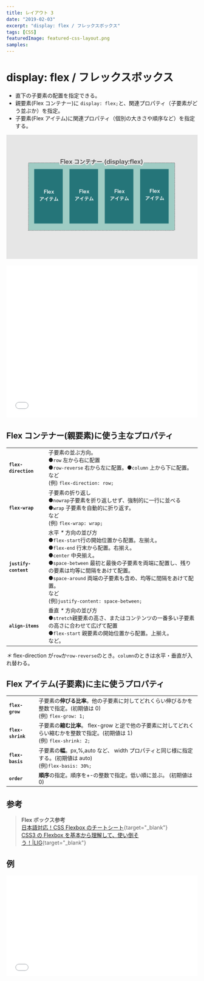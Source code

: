 ```yaml
---
title: レイアウト 3
date: "2019-02-03"
excerpt: "display: flex / フレックスボックス"
tags: [CSS]
featuredImage: featured-css-layout.png
samples:
---
```


# display: flex / フレックスボックス

- 直下の子要素の配置を指定できる。
- 親要素(Flex コンテナー)に `display: flex;`と、関連プロパティ（子要素がどう並ぶか）を指定。
- 子要素(Flex アイテム)に関連プロパティ（個別の大きさや順序など）を指定する。

![flex](./fig_c_08.png)

<iframe height="400" style="width: 100%;" scrolling="no" title="flexbox - 0" src="//codepen.io/RsakaiForEducation/embed/xJxdJX/?height=265&theme-id=dark&default-tab=css,result" frameborder="no" allowtransparency="true" allowfullscreen="true">
  See the Pen <a href='https://codepen.io/RsakaiForEducation/pen/xJxdJX/'>flexbox - 0</a> by R Sakai
  (<a href='https://codepen.io/RsakaiForEducation'>@RsakaiForEducation</a>) on <a href='https://codepen.io'>CodePen</a>.
</iframe>

## Flex コンテナー(親要素)に使う主なプロパティ

|                       |                                                                                                                                                                                                                                                                                                                                                     |
| :-------------------- | --------------------------------------------------------------------------------------------------------------------------------------------------------------------------------------------------------------------------------------------------------------------------------------------------------------------------------------------------- |
| **`flex-direction`**  | 子要素の並ぶ方向。<br>●`row` 左から右に配置<br>●`row-reverse` 右から左に配置。●`column` 上から下に配置。 <br>など<br>(例) `flex-direction: row;`                                                                                                                                                                                                    |
| **`flex-wrap`**       | 子要素の折り返し<br>●`nowrap`子要素を折り返しせず、強制的に一行に並べる<br>●`wrap` 子要素を自動的に折り返す。 <br>など<br>(例) `flex-wrap: wrap;`                                                                                                                                                                                                   |
| **`justify-content`** | 水平 _\*_ 方向の並び方 <br>●`flex-start`行の開始位置から配置。左揃え。<br>●`flex-end` 行末から配置。右揃え。<br>●`center` 中央揃え。　<br>●`space-between` 最初と最後の子要素を両端に配置し、残りの要素は均等に間隔をあけて配置。<br>●`space-around` 両端の子要素も含め、均等に間隔をあけて配置。 <br>など<br>(例)`justify-content: space-between;` |
| **`align-items`**     | 垂直 _\*_ 方向の並び方<br>●`stretch`親要素の高さ、またはコンテンツの一番多い子要素の高さに合わせて広げて配置<br>●`flex-start` 親要素の開始位置から配置。上揃え。<br>など。                                                                                                                                                                          |

_＊_ flex-direction が`row`か`row-reverse`のとき。`column`のときは水平・垂直が入れ替わる。

## Flex アイテム(子要素)に主に使うプロパティ

|                   |                                                                                                                               |
| :---------------- | ----------------------------------------------------------------------------------------------------------------------------- |
| **`flex-grow`**   | 子要素の**伸びる比率**。他の子要素に対してどれくらい伸びるかを整数で指定。(初期値は 0)<br>(例) `flex-grow: 1;`                |
| **`flex-shrink`** | 子要素の**縮む比率**。 flex-grow と逆で他の子要素に対してどれくらい縮むかを整数で指定。(初期値は 1)<br>(例) `flex-shrink: 2;` |
| **`flex-basis`**  | 子要素の**幅**。px,%,auto など、 width プロパティと同じ様に指定する。(初期値は auto)<br>(例)`flex-basis: 30%;`                |
| **`order`**       | **順序**の指定。順序を+-の整数で指定。低い順に並ぶ。 (初期値は 0)                                                             |

## 参考

> **Flex ボックス参考**  
> [日本語対応！CSS Flexbox のチートシート](https://www.webcreatorbox.com/tech/css-flexbox-cheat-sheet){target="\_blank"}  
> [CSS3 の Flexbox を基本から理解して、使い倒そう！|LIG](https://liginc.co.jp/web/html-css/css/21024){target="\_blank"}

## 例

<iframe height="265" style="width: 100%;" scrolling="no" title="flexbox - example" src="//codepen.io/RsakaiForEducation/embed/RBwZGG/?height=265&theme-id=dark&default-tab=css,result" frameborder="no" allowtransparency="true" allowfullscreen="true">
  See the Pen <a href='https://codepen.io/RsakaiForEducation/pen/RBwZGG/'>flexbox - example</a> by R Sakai
  (<a href='https://codepen.io/RsakaiForEducation'>@RsakaiForEducation</a>) on <a href='https://codepen.io'>CodePen</a>.
</iframe>
